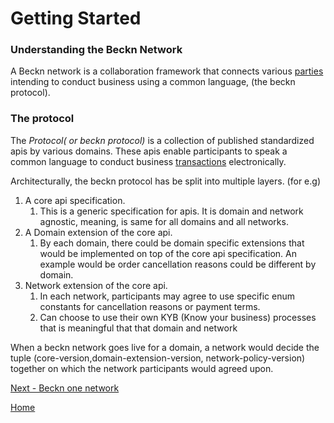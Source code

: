 # Getting Started

### Understanding the Beckn Network
A Beckn network is a collaboration framework that connects various [parties](network_parties.md) intending to conduct business using a common language, (the beckn protocol).

### The protocol 
The _Protocol( or beckn protocol)_ is a collection of published standardized apis by various domains. These apis enable participants to speak a common language to conduct business [transactions](transactions) electronically. 

Architecturally, the beckn protocol has be split into multiple layers. (for e.g) 
1. A core api specification. 
	1. This is a generic specification for apis. It is domain and network agnostic, meaning, is same for all domains and all networks.
2. A Domain extension of the core api.
	1. By each domain, there could be domain specific extensions that would be implemented on top of the core api specification. An example would be order cancellation reasons could be different by domain. 
2. Network extension of the core api. 
	1. In each network, participants may agree to use specific  enum constants for cancellation  reasons or payment terms. 
	2. Can choose to use their own KYB (Know your business) processes that is meaningful that that domain and network 

When a beckn network goes live for a domain, a network would decide the tuple (core-version,domain-extension-version, network-policy-version) together on which the network participants would agreed upon. 

[Next - Beckn one network](register_beckn_one.md)

[Home](/)

